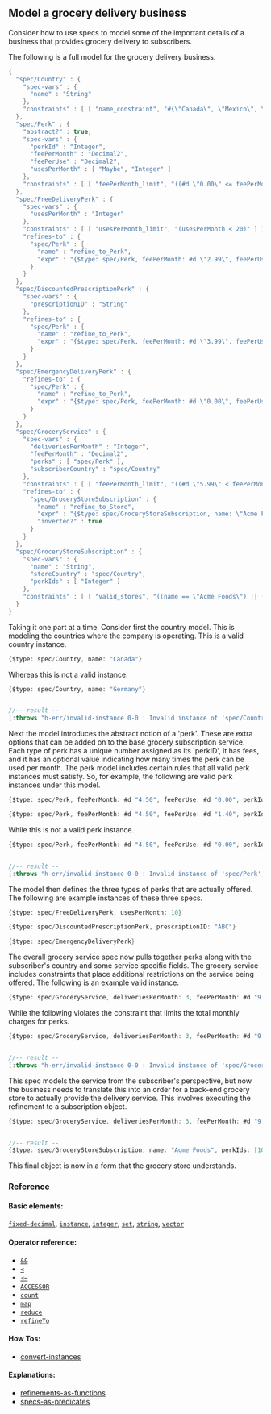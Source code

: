 <!---
  This markdown file was generated. Do not edit.
  -->

## Model a grocery delivery business

Consider how to use specs to model some of the important details of a business that provides grocery delivery to subscribers.

The following is a full model for the grocery delivery business.

```java
{
  "spec/Country" : {
    "spec-vars" : {
      "name" : "String"
    },
    "constraints" : [ [ "name_constraint", "#{\"Canada\", \"Mexico\", \"US\"}.contains?(name)" ] ]
  },
  "spec/Perk" : {
    "abstract?" : true,
    "spec-vars" : {
      "perkId" : "Integer",
      "feePerMonth" : "Decimal2",
      "feePerUse" : "Decimal2",
      "usesPerMonth" : [ "Maybe", "Integer" ]
    },
    "constraints" : [ [ "feePerMonth_limit", "((#d \"0.00\" <= feePerMonth) && (feePerMonth <= #d \"199.99\"))" ], [ "feePerUse_limit", "((#d \"0.00\" <= feePerUse) && (feePerUse <= #d \"14.99\"))" ], [ "usesPerMonth_limit", "(ifValue(usesPerMonth) {((0 <= usesPerMonth) && (usesPerMonth <= 999))} else {true})" ] ]
  },
  "spec/FreeDeliveryPerk" : {
    "spec-vars" : {
      "usesPerMonth" : "Integer"
    },
    "constraints" : [ [ "usesPerMonth_limit", "(usesPerMonth < 20)" ] ],
    "refines-to" : {
      "spec/Perk" : {
        "name" : "refine_to_Perk",
        "expr" : "{$type: spec/Perk, feePerMonth: #d \"2.99\", feePerUse: #d \"0.00\", perkId: 101, usesPerMonth: usesPerMonth}"
      }
    }
  },
  "spec/DiscountedPrescriptionPerk" : {
    "spec-vars" : {
      "prescriptionID" : "String"
    },
    "refines-to" : {
      "spec/Perk" : {
        "name" : "refine_to_Perk",
        "expr" : "{$type: spec/Perk, feePerMonth: #d \"3.99\", feePerUse: #d \"0.00\", perkId: 102}"
      }
    }
  },
  "spec/EmergencyDeliveryPerk" : {
    "refines-to" : {
      "spec/Perk" : {
        "name" : "refine_to_Perk",
        "expr" : "{$type: spec/Perk, feePerMonth: #d \"0.00\", feePerUse: #d \"1.99\", perkId: 103, usesPerMonth: 2}"
      }
    }
  },
  "spec/GroceryService" : {
    "spec-vars" : {
      "deliveriesPerMonth" : "Integer",
      "feePerMonth" : "Decimal2",
      "perks" : [ "spec/Perk" ],
      "subscriberCountry" : "spec/Country"
    },
    "constraints" : [ [ "feePerMonth_limit", "((#d \"5.99\" < feePerMonth) && (feePerMonth < #d \"12.99\"))" ], [ "perk_limit", "(perks.count() <= 2)" ], [ "perk_sum", "({ perkInstances = sortBy(pi in map(p in perks)p.refineTo( spec/Perk ))pi.perkId; ((reduce( a = #d \"0.00\"; pi in perkInstances ) { (a + pi.feePerMonth) }) < #d \"6.00\") })" ] ],
    "refines-to" : {
      "spec/GroceryStoreSubscription" : {
        "name" : "refine_to_Store",
        "expr" : "{$type: spec/GroceryStoreSubscription, name: \"Acme Foods\", perkIds: map(p in sortBy(pi in map(p in perks)p.refineTo( spec/Perk ))pi.perkId)p.perkId, storeCountry: subscriberCountry}",
        "inverted?" : true
      }
    }
  },
  "spec/GroceryStoreSubscription" : {
    "spec-vars" : {
      "name" : "String",
      "storeCountry" : "spec/Country",
      "perkIds" : [ "Integer" ]
    },
    "constraints" : [ [ "valid_stores", "((name == \"Acme Foods\") || (name == \"Good Foods\"))" ], [ "storeCountryServed", "(((name == \"Acme Foods\") && #{\"Canada\", \"Costa Rica\", \"US\"}.contains?(storeCountry.name)) || ((name == \"Good Foods\") && #{\"Mexico\", \"US\"}.contains?(storeCountry.name)))" ] ]
  }
}
```

Taking it one part at a time. Consider first the country model. This is modeling the countries where the company is operating. This is a valid country instance.

```java
{$type: spec/Country, name: "Canada"}
```

Whereas this is not a valid instance.

```java
{$type: spec/Country, name: "Germany"}


//-- result --
[:throws "h-err/invalid-instance 0-0 : Invalid instance of 'spec/Country', violates constraints name_constraint"]
```

Next the model introduces the abstract notion of a 'perk'. These are extra options that can be added on to the base grocery subscription service. Each type of perk has a unique number assigned as its 'perkID', it has fees, and it has an optional value indicating how many times the perk can be used per month. The perk model includes certain rules that all valid perk instances must satisfy. So, for example, the following are valid perk instances under this model.

```java
{$type: spec/Perk, feePerMonth: #d "4.50", feePerUse: #d "0.00", perkId: 1, usesPerMonth: 3}
```

```java
{$type: spec/Perk, feePerMonth: #d "4.50", feePerUse: #d "1.40", perkId: 2}
```

While this is not a valid perk instance.

```java
{$type: spec/Perk, feePerMonth: #d "4.50", feePerUse: #d "0.00", perkId: 1, usesPerMonth: 1000}


//-- result --
[:throws "h-err/invalid-instance 0-0 : Invalid instance of 'spec/Perk', violates constraints usesPerMonth_limit"]
```

The model then defines the three types of perks that are actually offered. The following are example instances of these three specs.

```java
{$type: spec/FreeDeliveryPerk, usesPerMonth: 10}
```

```java
{$type: spec/DiscountedPrescriptionPerk, prescriptionID: "ABC"}
```

```java
{$type: spec/EmergencyDeliveryPerk}
```

The overall grocery service spec now pulls together perks along with the subscriber's country and some service specific fields. The grocery service includes constraints that place additional restrictions on the service being offered. The following is an example valid instance.

```java
{$type: spec/GroceryService, deliveriesPerMonth: 3, feePerMonth: #d "9.99", perks: #{{$type: spec/FreeDeliveryPerk, usesPerMonth: 1}}, subscriberCountry: {$type: spec/Country, name: "Canada"}}
```

While the following violates the constraint that limits the total monthly charges for perks.

```java
{$type: spec/GroceryService, deliveriesPerMonth: 3, feePerMonth: #d "9.99", perks: #{{$type: spec/DiscountedPrescriptionPerk, prescriptionID: "XYZ:123"}, {$type: spec/FreeDeliveryPerk, usesPerMonth: 1}}, subscriberCountry: {$type: spec/Country, name: "Canada"}}


//-- result --
[:throws "h-err/invalid-instance 0-0 : Invalid instance of 'spec/GroceryService', violates constraints perk_sum"]
```

This spec models the service from the subscriber's perspective, but now the business needs to translate this into an order for a back-end grocery store to actually provide the delivery service. This involves executing the refinement to a subscription object.

```java
{$type: spec/GroceryService, deliveriesPerMonth: 3, feePerMonth: #d "9.99", perks: #{{$type: spec/FreeDeliveryPerk, usesPerMonth: 1}}, subscriberCountry: {$type: spec/Country, name: "Canada"}}.refineTo( spec/GroceryStoreSubscription )


//-- result --
{$type: spec/GroceryStoreSubscription, name: "Acme Foods", perkIds: [101], storeCountry: {$type: spec/Country, name: "Canada"}}
```

This final object is now in a form that the grocery store understands.

### Reference

#### Basic elements:

[`fixed-decimal`](../halite_basic-syntax-reference-j.md#fixed-decimal), [`instance`](../halite_basic-syntax-reference-j.md#instance), [`integer`](../halite_basic-syntax-reference-j.md#integer), [`set`](../halite_basic-syntax-reference-j.md#set), [`string`](../halite_basic-syntax-reference-j.md#string), [`vector`](../halite_basic-syntax-reference-j.md#vector)

#### Operator reference:

* [`&&`](halite_full-reference-j.md#&&)
* [`<`](halite_full-reference-j.md#_L)
* [`<=`](halite_full-reference-j.md#_L_E)
* [`ACCESSOR`](halite_full-reference-j.md#ACCESSOR)
* [`count`](halite_full-reference-j.md#count)
* [`map`](halite_full-reference-j.md#map)
* [`reduce`](halite_full-reference-j.md#reduce)
* [`refineTo`](halite_full-reference-j.md#refineTo)


#### How Tos:

* [convert-instances](../how-to/halite_convert-instances-j.md)


#### Explanations:

* [refinements-as-functions](../how-to/halite_refinements-as-functions-j.md)
* [specs-as-predicates](../how-to/halite_specs-as-predicates-j.md)


